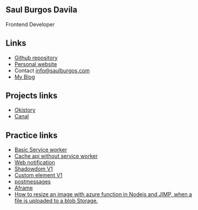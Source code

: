 Saul Burgos Davila
------------------
Frontend Developer 


Links
-------------

- [Github repository](https://github.com/SaulBurgos)
- [Personal website](http://saulburgos.com/)
- Contact  info@saulburgos.com
- [My Blog](http://webmasternoob.blogspot.com/)

Projects links
-------------

- [Okistory](https://saulburgos.github.io/projects/okistory/index.html)
- [Canal](https://saulburgos.github.io/projects/canal/)

Practice links
-------------

- [Basic Service worker](https://saulburgos.github.io/practices/2017/servicesworker/basic/first.html)
- [Cache api without service worker](https://saulburgos.github.io/practices/2017/servicesworker/offline/)
- [Web notification](https://saulburgos.github.io/practices/2017/webnotification/)
- [Shadowdom V1](https://saulburgos.github.io/practices/2017/shadowdom/)
- [Custom element V1](https://saulburgos.github.io/practices/2017/customelements/)
- [postmessages](https://saulburgos.github.io/practices/2017/postmessages/paneek.html)
- [Aframe](https://saulburgos.github.io/practices/2018/aframe/game.html)
- [How to resize an image with azure function in Nodejs and JIMP, when a file is uploaded to a blob Storage.](https://github.com/SaulBurgos/saulburgos.github.io/tree/master/practices/2020/azure/fuctionApps)